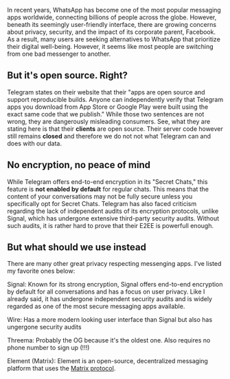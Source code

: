 In recent years, WhatsApp has become one of the most popular messaging apps worldwide, connecting billions of people across the globe. However, beneath its seemingly user-friendly interface, there are growing concerns about privacy, security, and the impact of its corporate parent, Facebook. As a result, many users are seeking alternatives to WhatsApp that prioritize their digital well-being. However, it seems like most people are switching from one bad messenger to another.

## But it's open source. Right?

Telegram states on their website that their "apps are open source and support reproducible builds. Anyone can independently verify that Telegram apps you download from App Store or Google Play were built using the exact same code that we publish." While those two sentences are not wrong, they are dangerously misleading consumers. See, what they are stating here is that their **clients** are open source. Their server code however still remains **closed** and therefore we do not not what Telegram can and does with our data. 


## No encryption, no peace of mind

While Telegram offers end-to-end encryption in its "Secret Chats," this feature is **not enabled by default** for regular chats. This means that the content of your conversations may not be fully secure unless you specifically opt for Secret Chats. Telegram has also faced criticism regarding the lack of independent audits of its encryption protocols, unlike Signal, which has undergone extensive third-party security audits. Without such audits, it is rather hard to prove that their E2EE is powerfull enough.

## But what should we use instead

There are many other great privacy respecting messenging apps. I've listed my favorite ones below:

Signal: Known for its strong encryption, Signal offers end-to-end encryption by default for all conversations and has a focus on user privacy. Like I already said, it has undergone independent security audits and is widely regarded as one of the most secure messaging apps available.

Wire: Has a more modern looking user interface than Signal but also has ungergone security audits

Threema: Probably the OG because it's the oldest one. Also requires no phone number to sign up (!!!)

Element (Matrix): Element is an open-source, decentralized messaging platform that uses the [Matrix protocol](https://matrix.org/). 